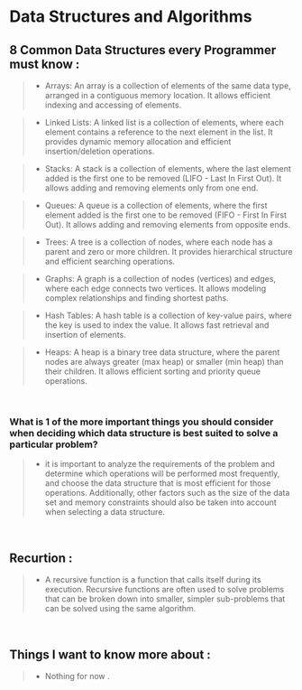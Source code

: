 # Data Structures and Algorithms

## 8 Common Data Structures every Programmer must know :

>- Arrays: An array is a collection of elements of the same data type, arranged in a contiguous memory location. It allows efficient indexing and accessing of elements.

>- Linked Lists: A linked list is a collection of elements, where each element contains a reference to the next element in the list. It provides dynamic memory allocation and efficient insertion/deletion operations.

>- Stacks: A stack is a collection of elements, where the last element added is the first one to be removed (LIFO - Last In First Out). It allows adding and removing elements only from one end.

>- Queues: A queue is a collection of elements, where the first element added is the first one to be removed (FIFO - First In First Out). It allows adding and removing elements from opposite ends.

>- Trees: A tree is a collection of nodes, where each node has a parent and zero or more children. It provides hierarchical structure and efficient searching operations.

>- Graphs: A graph is a collection of nodes (vertices) and edges, where each edge connects two vertices. It allows modeling complex relationships and finding shortest paths.

>- Hash Tables: A hash table is a collection of key-value pairs, where the key is used to index the value. It allows fast retrieval and insertion of elements.

>- Heaps: A heap is a binary tree data structure, where the parent nodes are always greater (max heap) or smaller (min heap) than their children. It allows efficient sorting and priority queue operations.

<br>




### What is 1 of the more important things you should consider when deciding which data structure is best suited to solve a particular problem?

>- it is important to analyze the requirements of the problem and determine which operations will be performed most frequently, and choose the data structure that is most efficient for those operations. Additionally, other factors such as the size of the data set and memory constraints should also be taken into account when selecting a data structure.

<br>


## Recurtion :

>- A recursive function is a function that calls itself during its execution. Recursive functions are often used to solve problems that can be broken down into smaller, simpler sub-problems that can be solved using the same algorithm.

<br>

## Things I want to know more about :

>- Nothing for now .